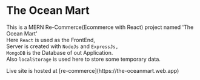 # The Ocean Mart
This is a MERN Re-Commerce(Ecommerce with React) project named 'The Ocean Mart'
<br />
Here <code>React</code> is used as the FrontEnd, <br />
Server is created with <code>NodeJs</code> and <code>ExpressJs,</code> <br />
<code>MongoDB</code> is the Database of out Application. <br />
Also <code>localStorage</code> is used here to store some temporary data. 
<p> Live site is hosted at [re-commerce](https://the-oceanmart.web.app)
